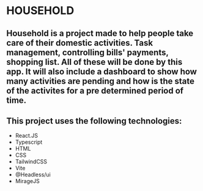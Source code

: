 <h1>HOUSEHOLD</h1>

<h2>Household is a project made to help people take care of their domestic activities. Task management, controlling bills' payments, shopping list. All of these will be done by this app. It will also include a dashboard to show how many activities are pending and how is the state of the activites for a pre determined period of time.</h2>

<h2>This project uses the following technologies: </h3>
<ul>
  <li>React.JS</li>
  <li>Typescript</li>
  <li>HTML</li>
  <li>CSS</li>
  <li>TailwindCSS</li>
  <li>Vite</li>
  <li>@Headless/ui</li>
  <li>MirageJS</li>
</ul>
